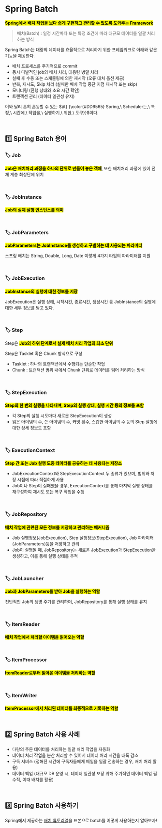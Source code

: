 # Spring Batch 

<mark>**Spring에서 배치 작업을 보다 쉽게 구현하고 관리할 수 있도록 도와주는 Framework**</mark>

> 배치(Batch) : 일정 시간마다 또는 특정 조건에 따라 대규모 데이터를 일괄 처리하는 방식

Spring Batch는 대량의 데이터를 효율적으로 처리하기 위한 프레임워크로 아래와 같은 기능을 제공한다. 

* 배치 프로세스를 주기적으로 commit
* 동시 다발적인 job의 배치 처리, 대용량 병렬 처리 
* 실패 후 수동 또는 스케줄링에 의한 재시작 (오류 대처 옵션 제공)
* 반복, 재시도, Skip 처리 (실패한 배치 작업 중단 지점 재시작 또는 skip)
* 모니터링 (진행 상태와 소요 시간 확인)
* 트랜잭션 관리 (데이터 일관성 유지)

이와 달리 흔히 혼동할 수 있는 $\it{ {\color{#DD6565} Spring,\ Scheduler는,\ 특정,\ 시간에,\ 작업을,\ 실행하기,\ 위한,\ 도구}}$이다. 


</br>



## 1️⃣ Spring Batch 용어

### 🏷️ Job

<mark>**Job은 배치처리 과정을 하나의 단위로 만들어 놓은 객체**</mark>, 또한 배치처리 과정에 있어 전체 계층 최상단에 위치</br>

</br>

### 🏷️ JobInstance

<mark>**Job의 실제 실행 인스턴스를 의미**</mark>

</br>

### 🏷️ JobParameters
<mark>**JobParameters는 JobInstance를 생성하고 구별하는 데 사용되는 파라미터**</mark>

스프링 배치는 String, Double, Long, Date 이렇게 4가지 타입의 파라미터를 지원

</br>

### 🏷️ JobExecution

<mark>**JobInstance의 실행에 대한 정보를 저장**</mark>

JobExecution은 실행 상태, 시작시간, 종료시간, 생성시간 등 JobInstance의 실행에 대한 세부 정보를 담고 있다.

</br>


### 🏷️ Step

Step은 <mark>**Job의 하위 단계로서 실제 배치 처리 작업의 최소 단위**</mark> 

Step은 Tasklet 혹은 Chunk 방식으로 구성

* Tasklet : 하나의 트랜잭션에서 수행되는 단순한 작업
* Chunk :  트랜잭션 범위 내에서 Chunk 단위로 데이터를 읽어 처리하는 방식

</br>


### 🏷️ StepExecution
<mark>**Step의 한 번의 실행을 나타내며, Step의 실행 상태, 실행 시간 등의 정보를 포함**</mark> 

* 각 Step의 실행 시도마다 새로운 StepExecution이 생성
* 읽은 아이템의 수, 쓴 아이템의 수, 커밋 횟수, 스킵한 아이템의 수 등의 Step 실행에 대한 상세 정보도 포함

</br>

### 🏷️ ExecutionContext
<mark>**Step 간 또는 Job 실행 도중 데이터를 공유하는 데 사용되는 저장소**</mark> 

* JobExecutionContext와 StepExecutionContext 두 종류가 있으며, 범위와 저장 시점에 따라 적절하게 사용
* Job이나 Step이 실패했을 경우, ExecutionContext를 통해 마지막 실행 상태를 재구성하여 재시도 또는 복구 작업을 수행
 
</br>

### 🏷️ JobRepository
<mark>**배치 작업에 관련된 모든 정보를 저장하고 관리하는 메커니즘**</mark> 

* Job 실행정보(JobExecution), Step 실행정보(StepExecution), Job 파라미터(JobParameters)등을 저장하고 관리
* Job이 실행될 때, JobRepository는 새로운 JobExecution과 StepExecution을 생성하고, 이를 통해 실행 상태를 추적

</br>

### 🏷️ JobLauncher
<mark>**Job과 JobParameters를 받아 Job을 실행하는 역할**</mark> 

전반적인 Job의 생명 주기를 관리하며, JobRepository를 통해 실행 상태를 유지

</br>

### 🏷️ ItemReader
<mark>**배치 작업에서 처리할 아이템을 읽어오는 역할**</mark> 

</br>

### 🏷️ ItemProcessor
<mark>**ItemReader로부터 읽어온 아이템을 처리하는 역할**</mark> 

</br>

 ### 🏷️ ItemWriter
<mark>**ItemProcessor에서 처리된 데이터를 최종적으로 기록하는 역할**</mark> 

</br>


## 2️⃣ Spring Batch 사용 사례

*  다량의 주문 데이터를 처리하는 일괄 처리 작업을 자동화
*  데이터 처리 작업을 분산 처리할 수 있어서 데이터 처리 시간을 대폭 감소
*  구독 서비스 (정해진 시간에 구독자들에게 메일을 일괄 전송하는 경우, 배치 처리 활용)
*  데이터 백업 (대규모 DB 운영 시, 데이터 일관성 보장 위해 주기적인 데이터 백업 필수적, 이때 배치를 활용)


</br>

## 3️⃣ Spring Batch 사용하기

Spring에서 제공하는 [배치 튜토리얼](https://spring.io/guides/gs/batch-processing)을 표본으로 batch를 어떻게 사용하는지 알아보자!



